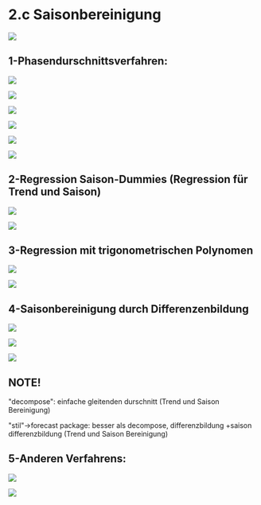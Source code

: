 # 2.c Saisonbereinigung

![](.gitbook/assets/1%20%282%29.PNG)

## 1-Phasendurschnittsverfahren:

![](.gitbook/assets/2.PNG)

![](.gitbook/assets/3%20%281%29.PNG)

![](.gitbook/assets/4%20%282%29.PNG)

![](.gitbook/assets/5.PNG)

![](.gitbook/assets/6%20%281%29.PNG)

![](.gitbook/assets/7%20%281%29.PNG)

## 2-Regression Saison-Dummies \(Regression für Trend und Saison\)

![](.gitbook/assets/8.PNG)

![](.gitbook/assets/9%20%282%29.PNG)

## 3-Regression mit trigonometrischen Polynomen

![](.gitbook/assets/10.PNG)

![](.gitbook/assets/11%20%281%29.PNG)

## 4-Saisonbereinigung durch Differenzenbildung

![](.gitbook/assets/12%20%281%29.PNG)

![](.gitbook/assets/13%20%281%29.PNG)

![](.gitbook/assets/14.PNG)

## NOTE!

"decompose": einfache gleitenden durschnitt \(Trend und Saison Bereinigung\)

"stil"-&gt;forecast package: besser als decompose, differenzbildung +saison differenzbildung \(Trend und Saison Bereinigung\)

## 5-Anderen Verfahrens:

![](.gitbook/assets/15.PNG)

![](.gitbook/assets/16.PNG)

